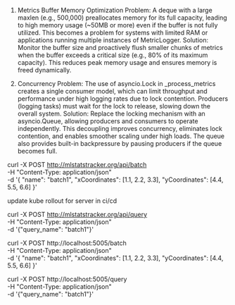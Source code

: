 1. Metrics Buffer Memory Optimization
Problem: A deque with a large maxlen (e.g., 500,000) preallocates memory for its full capacity, leading to high memory usage (~50MB or more) even if the buffer is not fully utilized. This becomes a problem for systems with limited RAM or applications running multiple instances of MetricLogger.
Solution: Monitor the buffer size and proactively flush smaller chunks of metrics when the buffer exceeds a critical size (e.g., 80% of its maximum capacity). This reduces peak memory usage and ensures memory is freed dynamically.

2. Concurrency
Problem: The use of asyncio.Lock in _process_metrics creates a single consumer model, which can limit throughput and performance under high logging rates due to lock contention. Producers (logging tasks) must wait for the lock to release, slowing down the overall system.
Solution: Replace the locking mechanism with an asyncio.Queue, allowing producers and consumers to operate independently. This decoupling improves concurrency, eliminates lock contention, and enables smoother scaling under high loads. The queue also provides built-in backpressure by pausing producers if the queue becomes full.



curl -X POST http://mlstatstracker.org/api/batch \
  -H "Content-Type: application/json" \
  -d '{
    "name": "batch1",
    "xCoordinates": [1.1, 2.2, 3.3],
    "yCoordinates": [4.4, 5.5, 6.6]
  }'

update kube rollout for server in ci/cd

curl -X POST http://mlstatstracker.org/api/query \
  -H "Content-Type: application/json" \
  -d '{"query_name": "batch1"}'


curl -X POST http://localhost:5005/batch \
  -H "Content-Type: application/json" \
  -d '{
    "name": "batch1",
    "xCoordinates": [1.1, 2.2, 3.3],
    "yCoordinates": [4.4, 5.5, 6.6]
  }'

curl -X POST http://localhost:5005/query \
  -H "Content-Type: application/json" \
  -d '{"query_name": "batch1"}'

